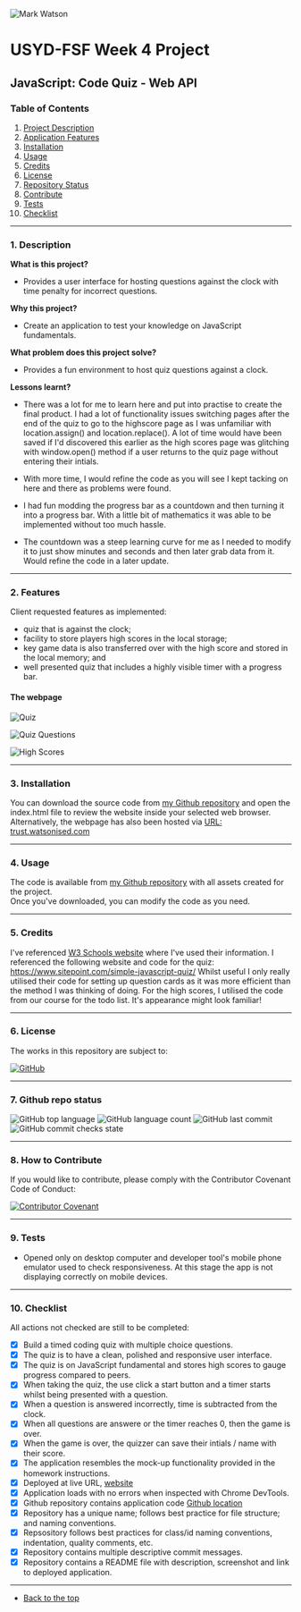 ![Mark Watson](./img/PNG_quizBalls_918x282.png)
# USYD-FSF Week 4 Project
## JavaScript: Code Quiz - Web API

### Table of Contents  
  
   1. [Project Description](#1-description)
   2. [Application Features](#2-features)
   3. [Installation](#3-installation)
   4. [Usage](#4-usage)
   5. [Credits](#5-credits)
   6. [License](#6-license)
   7. [Repository Status](#7-github-repo-status)
   8. [Contribute](#8-how-to-contribute)
   9. [Tests](#9-tests)
   10. [Checklist](#10-checklist)

---
### 1. Description  
**What is this project?**  
* Provides a user interface for hosting questions against the clock with time penalty for incorrect questions.

**Why this project?**  
* Create an application to test your knowledge on JavaScript fundamentals.

**What problem does this project solve?**  
* Provides a fun environment to host quiz questions against a clock.  

**Lessons learnt?**  
* There was a lot for me to learn here and put into practise to create the final product.  I had a lot of functionality issues switching pages after the end of the quiz to go to the highscore page as I was unfamiliar with location.assign()  and location.replace().  A lot of time would have been saved if I'd discovered this earlier as the high scores page was glitching with window.open() method if a user returns to the quiz page without entering their intials.

* With more time, I would refine the code as you will see I kept tacking on here and there as problems were found.

* I had fun modding the progress bar as a countdown and then turning it into a progress bar.  With a little bit of mathematics it was able to be implemented without too much hassle.
* The countdown was a steep learning curve for me as I needed to modify it to just show minutes and seconds and then later grab data from it.  Would refine the code in a later update.

---
### 2. Features  
Client requested features as implemented:  
- quiz that is against the clock;
- facility to store players high scores in the local storage; 
- key game data is also transferred over with the high score and stored in the local memory; and
- well presented quiz that includes a highly visible timer with a progress bar.

#### The webpage

![Quiz](./img/screengrabs/JPG_QuizWelcomePage.jpg) 

![Quiz Questions](./img/screengrabs/JPG_QuizQuestions.jpg) 

![High Scores](./img/screengrabs/JPG_HighScores.jpg)

---
### 3. Installation  
You can download the source code from [my Github repository](https://github.com/Mark33Mark/code-quiz_webAPI) and open the index.html file to review the website inside your selected web browser.  
Alternatively, the webpage has also been hosted via [URL: trust.watsonised.com](https://trust.watsonised.com)

---
### 4. Usage  
The code is available from [my Github repository](https://github.com/Mark33Mark/code-quiz_webAPI) with all assets created for the project.  
Once you've downloaded, you can modify the code as you need.

---
### 5. Credits  
I've referenced [W3 Schools website](https://www.w3schools.com) where I've used their information.
I referenced the following website and code for the quiz:
https://www.sitepoint.com/simple-javascript-quiz/
Whilst useful I only really utilised their code for setting up question cards as it was more efficient than the method I was thinking of doing.
For the high scores, I utilised the code from our course for the todo list.  It's appearance might look familiar!

---
### 6. License  
 The works in this repository are subject to:  

[![GitHub](https://img.shields.io/github/license/Mark33Mark/password-generator)](license_MIT.md)

---
### 7. Github repo status  

![GitHub top language](https://img.shields.io/github/languages/top/Mark33Mark/password-generator)
![GitHub language count](https://img.shields.io/github/languages/count/Mark33Mark/password-generator)
![GitHub last commit](https://img.shields.io/github/last-commit/Mark33Mark/password-generator)
![GitHub commit checks state](https://img.shields.io/github/checks-status/Mark33Mark/password-generator/7474abc581e92674c2975cb0aabe55b173824d95)

---
### 8. How to Contribute
 If you would like to contribute, please comply with the Contributor Covenant Code of Conduct:  

[![Contributor Covenant](https://img.shields.io/badge/Contributor%20Covenant-2.1-4baaaa.svg)](docs/code_of_conduct.md)

---
### 9. Tests  
- Opened only on desktop computer and developer tool's mobile phone emulator used to check responsiveness.  At this stage the app is not displaying correctly on mobile devices.

---
### 10. Checklist  
 All actions not checked are still to be completed:
  * [x]  Build a timed coding quiz with multiple choice questions.
  * [x]  The quiz is to have a clean, polished and responsive user interface.
  * [x]  The quiz is on JavaScript fundamental and stores high scores to gauge progress compared to peers.
  * [x]  When taking the quiz, the use click a start button and a timer starts whilst being presented with a question.
  * [x]  When a question is answered incorrectly, time is subtracted from the clock.
  * [x]  When all questions are answere or the timer reaches 0, then the game is over.
  * [x]  When the game is over, the quizzer can save their intials / name with their score.
  * [x]  The application resembles the mock-up functionality provided in the homework instructions.
  * [x]  Deployed at live URL, [website](https://trust.watsonised.com) 
  * [x]  Application loads with no errors when inspected with Chrome DevTools.
  * [x]  Github repository contains application code [Github location](https://github.com/Mark33Mark/code-quiz_webAPI)
  * [x]  Repository has a unique name; follows best practice for file structure; and naming conventions.
  * [x]  Repsository follows best practices for class/id naming conventions, indentation, quality comments, etc.
  * [x]  Repository contains multiple descriptive commit messages.
  * [x]  Repository contains a README file with description, screenshot and link to deployed application.
---

- [Back to the top](#usyd-fsf-week-4-project)